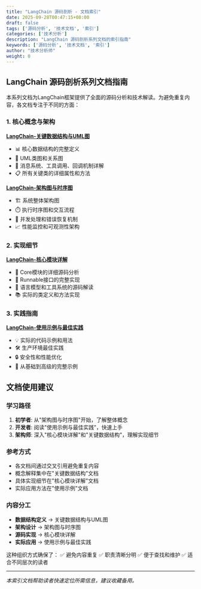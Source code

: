 ```yaml
---
title: "LangChain 源码剖析 - 文档索引"
date: 2025-09-28T00:47:15+08:00
draft: false
tags: ['源码分析', '技术文档', '索引']
categories: ['技术分析']
description: "LangChain 源码剖析系列文档的索引指南"
keywords: ['源码分析', '技术文档', '索引']
author: "技术分析师"
weight: 0
---
```


## LangChain 源码剖析系列文档指南

本系列文档为LangChain框架提供了全面的源码分析和技术解读。为避免重复内容，各文档专注于不同的方面：

### 1. 核心概念与架构

**[LangChain-关键数据结构与UML图](./LangChain-关键数据结构与UML图.md)**
- 📊 核心数据结构的完整定义
- 🎯 UML类图和关系图
- 🔧 消息系统、工具调用、回调机制详解
- 📋 所有关键类的详细属性和方法

**[LangChain-架构图与时序图](./LangChain-架构图与时序图.md)**  
- 🏗️ 系统整体架构图
- ⏱️ 执行时序图和交互流程
- 🔄 并发处理和错误恢复机制
- 📈 性能监控和可观测性架构

### 2. 实现细节

**[LangChain-核心模块详解](./LangChain-核心模块详解.md)**
- 🧩 Core模块的详细源码分析
- 🔧 Runnable接口的完整实现
- 🤖 语言模型和工具系统的源码解读
- 📚 实际的类定义和方法实现

### 3. 实践指南

**[LangChain-使用示例与最佳实践](./LangChain-使用示例与最佳实践.md)**
- 💡 实际的代码示例和用法
- 🛠️ 生产环境最佳实践
- 🔒 安全性和性能优化
- 📖 从基础到高级的完整示例

## 文档使用建议

### 学习路径
1. **初学者**: 从"架构图与时序图"开始，了解整体概念
2. **开发者**: 阅读"使用示例与最佳实践"，快速上手
3. **架构师**: 深入"核心模块详解"和"关键数据结构"，理解实现细节

### 参考方式
- 各文档间通过交叉引用避免重复内容
- 概念解释集中在"关键数据结构"文档
- 具体实现细节在"核心模块详解"文档
- 实际应用方法在"使用示例"文档

### 内容分工
- **数据结构定义** → 关键数据结构与UML图
- **架构设计** → 架构图与时序图  
- **源码实现** → 核心模块详解
- **实际应用** → 使用示例与最佳实践

这种组织方式确保了：
✅ 避免内容重复
✅ 职责清晰分明
✅ 便于查找和维护
✅ 适合不同层次的读者

---

*本索引文档帮助读者快速定位所需信息，建议收藏备用。*

